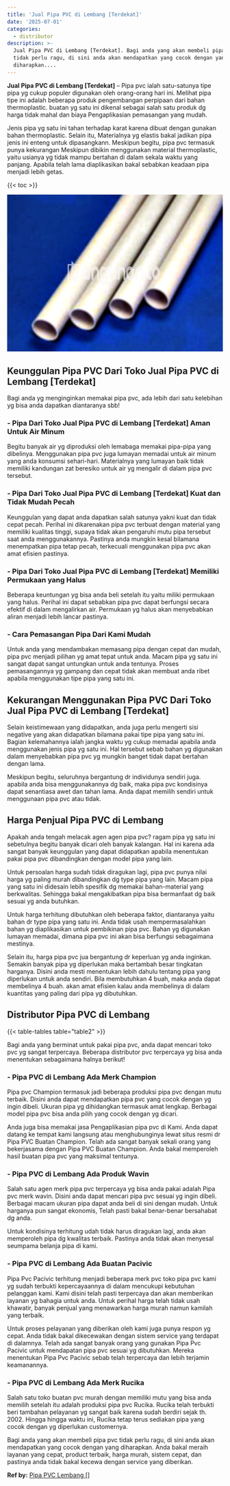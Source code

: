 ```yaml
---
title: 'Jual Pipa PVC di Lembang [Terdekat]'
date: '2025-07-01'
categories:
  - distributor
description: >-
  Jual Pipa PVC di Lembang [Terdekat]. Bagi anda yang akan membeli pipa pvc
  tidak perlu ragu, di sini anda akan mendapatkan yang cocok dengan yang
  diharapkan....
---
```


**Jual Pipa PVC di Lembang \[Terdekat\]** – Pipa pvc ialah satu-satunya tipe pipa yg cukup populer digunakan oleh orang-orang hari ini. Melihat pipa tipe ini adalah beberapa produk pengembangan perpipaan dari bahan thermoplastic. buatan yg satu ini dikenal sebagai salah satu produk dg harga tidak mahal dan biaya Pengaplikasian pemasangan yang mudah.

Jenis pipa yg satu ini tahan terhadap karat karena dibuat dengan gunakan bahan thermoplastic. Selain itu, Materialnya yg elastis bakal jadikan pipa jenis ini enteng untuk dipasangkann. Meskipun begitu, pipa pvc termasuk punya kekurangan Meskipun dibikin menggunakan material thermoplastic, yaitu usianya yg tidak mampu bertahan di dalam sekala waktu yang panjang. Apabila telah lama diaplikasikan bakal sebabkan keadaan pipa menjadi lebih getas.

{{< toc >}}

![Jual Pipa PVC di Lembang [Terdekat]](/images/jaul-pipa-pvc-63.png)

## Keunggulan Pipa PVC Dari Toko Jual Pipa PVC di Lembang \[Terdekat\]

Bagi anda yg menginginkan memakai pipa pvc, ada lebih dari satu kelebihan yg bisa anda dapatkan diantaranya sbb!

### \- Pipa Dari Toko Jual Pipa PVC di Lembang \[Terdekat\] Aman Untuk Air Minum

Begitu banyak air yg diproduksi oleh lemabaga memakai pipa-pipa yang dibelinya. Menggunakan pipa pvc juga lumayan memadai untuk air minum yang anda konsumsi sehari-hari. Materialnya yang lumayan baik tidak memiliki kandungan zat beresiko untuk air yg mengalir di dalam pipa pvc tersebut.

### \- Pipa Dari Toko Jual Pipa PVC di Lembang \[Terdekat\] Kuat dan Tidak Mudah Pecah

Keunggulan yang dapat anda dapatkan salah satunya yakni kuat dan tidak cepat pecah. Perihal ini dikarenakan pipa pvc terbuat dengan material yang memiliki kualitas tinggi, supaya tidak akan pengaruhi mutu pipa tersebut saat anda menggunakannya. Pastinya anda mungkin kesal bilamana menempatkan pipa tetap pecah, terkecuali menggunakan pipa pvc akan amat efisien pastinya.

### \- Pipa Dari Toko Jual Pipa PVC di Lembang \[Terdekat\] Memiliki Permukaan yang Halus

Beberapa keuntungan yg bisa anda beli setelah itu yaitu miliki permukaan yang halus. Perihal ini dapat sebabkan pipa pvc dapat berfungsi secara efektif di dalam mengalirkan air. Permukaan yg halus akan menyebabkan aliran menjadi lebih lancar pastinya.

### \- Cara Pemasangan Pipa Dari Kami Mudah

Untuk anda yang mendambakan memasang pipa dengan cepat dan mudah, pipa pvc menjadi pilihan yg amat tepat untuk anda. Macam pipa yg satu ini sangat dapat sangat untungkan untuk anda tentunya. Proses pemasangannya yg gampang dan cepat tidak akan membuat anda ribet apabila menggunakan tipe pipa yang satu ini.

## Kekurangan Menggunakan Pipa PVC Dari Toko Jual Pipa PVC di Lembang \[Terdekat\]

Selain keistimewaan yang didapatkan, anda juga perlu mengerti sisi negative yang akan didapatkan bilamana pakai tipe pipa yang satu ini. Bagian kelemahannya ialah jangka waktu yg cukup memadai apabila anda menggunakan jenis pipa yg satu ini. Hal tersebut sebab bahan yg digunakan dalam menyebabkan pipa pvc yg mungkin banget tidak dapat bertahan dengan lama.

Meskipun begitu, seluruhnya bergantung dr individunya sendiri juga. apabila anda bisa menggunakannya dg baik, maka pipa pvc kondisinya dapat senantiasa awet dan tahan lama. Anda dapat memilih sendiri untuk menggunaan pipa pvc atau tidak.

## Harga Penjual Pipa PVC di Lembang

Apakah anda tengah melacak agen agen pipa pvc? ragam pipa yg satu ini sebetulnya begitu banyak dicari oleh banyak kalangan. Hal ini karena ada sangat banyak keunggulan yang dapat didapatkan apabila menentukan pakai pipa pvc dibandingkan dengan model pipa yang lain.

Untuk persoalan harga sudah tidak diragukan lagi, pipa pvc punya nilai harga yg paling murah dibandingkan dg type pipa yang lain. Macam pipa yang satu ini didesain lebih spesifik dg memakai bahan-material yang berkwalitas. Sehingga bakal mengakibatkan pipa bisa bermanfaat dg baik sesuai yg anda butuhkan.

Untuk harga terhitung dibutuhkan oleh beberapa faktor, diantaranya yaitu bahan dr type pipa yang satu ini. Anda tidak usah mempermasalahkan bahan yg diaplikasikan untuk pembikinan pipa pvc. Bahan yg digunakan lumayan memadai, dimana pipa pvc ini akan bisa berfungsi sebagaimana mestinya.

Selain itu, harga pipa pvc jua bergantung dr keperluan yg anda inginkan. Semakin banyak pipa yg diperlukan maka bertambah besar tingkatan harganya. Disini anda mesti menentukan lebih dahulu tentang pipa yang diperlukan untuk anda sendiri. Bila membutuhkan 4 buah, maka anda dapat membelinya 4 buah. akan amat efisien kalau anda membelinya di dalam kuantitas yang paling dari pipa yg dibutuhkan.

## Distributor Pipa PVC di Lembang

{{< table-tables table="table2" >}}

Bagi anda yang berminat untuk pakai pipa pvc, anda dapat mencari toko pvc yg sangat terpercaya. Beberapa distributor pvc terpercaya yg bisa anda menentukan sebagaimana halnya berikut!

### \- Pipa PVC di Lembang Ada Merk Champion

Pipa pvc Champion termasuk jadi beberapa produksi pipa pvc dengan mutu terbaik. Disini anda dapat mendapatkan pipa pvc yang cocok dengan yg ingin dibeli. Ukuran pipa yg dihidangkan termasuk amat lengkap. Berbagai model pipa pvc bisa anda pilih yang cocok dengan yg dicari.

Anda juga bisa memakai jasa Pengaplikasian pipa pvc di Kami. Anda dapat datang ke tempat kami langsung atau menghubunginya lewat situs resmi dr Pipa PVC Buatan Champion. Telah ada sangat banyak sekali orang yang bekerjasama dengan Pipa PVC Buatan Champion. Anda bakal memperoleh hasil buatan pipa pvc yang maksimal tentunya.

### \- Pipa PVC di Lembang Ada Produk Wavin

Salah satu agen merk pipa pvc terpercaya yg bisa anda pakai adalah Pipa pvc merk wavin. Disini anda dapat mencari pipa pvc sesuai yg ingin dibeli. Berbagai macam ukuran pipa dapat anda beli di sini dengan mudah. Untuk harganya pun sangat ekonomis, Telah pasti bakal benar-benar bersahabat dg anda.

Untuk kondisinya terhitung udah tidak harus diragukan lagi, anda akan memperoleh pipa dg kwalitas terbaik. Pastinya anda tidak akan menyesal seumpama belanja pipa di kami.

### \- Pipa PVC di Lembang Ada Buatan Pacivic

Pipa Pvc Pacivic terhitung menjadi beberapa merk pvc toko pipa pvc kami yg sudah terbukti kepercayaannya di dalam mencukupi kebutuhan pelanggan kami. Kami disini telah pasti terpercaya dan akan memberikan layanan yg bahagia untuk anda. Untuk perihal harga telah tidak usah khawatir, banyak penjual yang menawarkan harga murah namun kamilah yang terbaik.

Untuk proses pelayanan yang diberikan oleh kami juga punya respon yg cepat. Anda tidak bakal dikecewakan dengan sistem service yang terdapat di dalamnya. Telah ada sangat banyak orang yang gunakan Pipa Pvc Pacivic untuk mendapatan pipa pvc sesuai yg dibutuhkan. Mereka menentukan Pipa Pvc Pacivic sebab telah terpercaya dan lebih terjamin keamanannya.

### \- Pipa PVC di Lembang Ada Merk Rucika

Salah satu toko buatan pvc murah dengan memiliki mutu yang bisa anda memilih setelah itu adalah produksi pipa pvc Rucika. Rucika telah terbukti beri tambahan pelayanan yg sangat baik karena sudah berdiri sejak th. 2002. Hingga hingga waktu ini, Rucika tetap terus sediakan pipa yang cocok dengan yg diperlukan customernya.

Bagi anda yang akan membeli pipa pvc tidak perlu ragu, di sini anda akan mendapatkan yang cocok dengan yang diharapkan. Anda bakal meraih layanan yang cepat, product terbaik, harga murah, sistem cepat, dan pastinya anda tidak bakal kecewa dengan service yang diberikan.

**Ref by:** [Pipa PVC Lembang []](https://id.wikipedia.org/wiki/Pipa)

